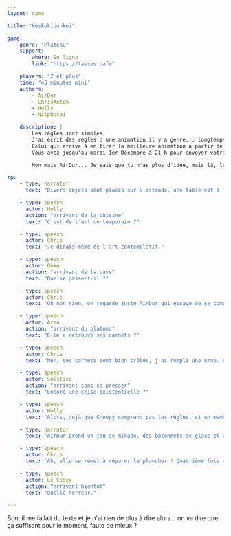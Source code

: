 ```yaml
---
layout: game

title: "Keskekidonkoi"

game:
    genre: "Plateau"
    support:
        where: En ligne
        link: "https://tasses.cafe"

    players: "2 et plus"
    time: "45 minutes mini"
    authors:
        - AirDur
        - ChrisAntem
        - Holly
        - Nilphesai

    description: |
        Les règles sont simples.
        J'ai écrit des règles d'une animation il y a genre... longtemps et je ne les comprends plus.
        Celui qui arrive à en tirer la meilleure animation à partir de mes... "explications" gagne l'animation.
        Vous avez jusqu'au mardi 1er Décembre à 21 h pour envoyer votre compréhension de l'animation en MP à moi.

        Non mais AirDur... Je sais que tu n'as plus d'idée, mais là, les gens vont finir par s'en apercevoir !

rp:
    - type: narrator
      text: "Divers objets sont placés sur l'estrade, une table est à l'envers et AirDur est assise sur le bar. Chris regarde la scène, qui rougit."

    - type: speech
      actor: Holly
      action: "arrivant de la cuisine"
      text: "C'est de l'art contemporain ?"

    - type: speech
      actor: Chris
      text: "Je dirais même de l'art contemplatif."

    - type: speech
      actor: Ohko
      action: "arrivant de la cave"
      text: "Que se passe-t-il ?"

    - type: speech
      actor: Chris
      text: "Oh non rien, on regarde juste AirDur qui essaye de se comprendre."

    - type: speech
      actor: Arma
      action: "arrivant du plafond"
      text: "Elle a retrouvé ses carnets ?"

    - type: speech
      actor: Chris
      text: "Non, ses carnets sont bien brûlés, j'ai rempli une urne. Là, elle essaye de comprendre une animation. Enfin, une de ses animations."

    - type: speech
      actor: Solstice
      action: "arrivant sans se presser"
      text: "Encore une crise existentielle ?"

    - type: speech
      actor: Holly
      text: "Alors, déjà que Choupy comprend pas les règles, si un membre même de la Délégation ne comprend pas non plus, je peux vous dire que ce bar est mal barré. Et je ne parle pas de la peinture peinte."

    - type: narrator
      text: "AirDur prend un jeu de mikado, des bâtonnets de glace et des lattes de sommier."

    - type: speech
      actor: Chris
      text: "Ah, elle se remet à réparer le plancher ! Quatrième fois aujourd'hui."

    - type: speech
      actor: Le Codex
      action: "arrivant bientôt"
      text: "Quelle horreur."

---
```


Bon, il me fallait du texte et je n'ai rien de plus à dire alors... on va dire que ça suffisant pour le moment, faute de
mieux ?
